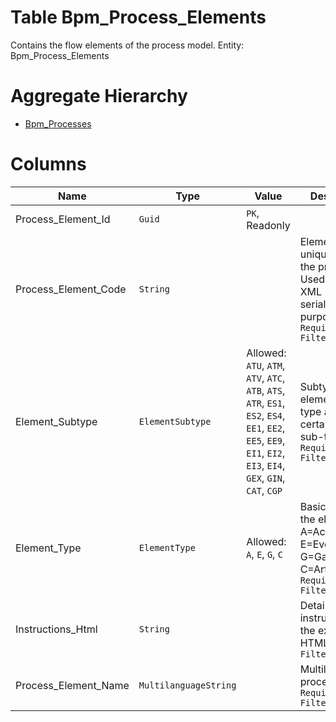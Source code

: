 # Table Bpm_Process_Elements

Contains the flow elements of the process model. Entity: Bpm_Process_Elements

# Aggregate Hierarchy

* [Bpm_Processes](Bpm_Processes.md)

# Columns

| Name | Type | Value | Description |
| - | - | - | --- |
|Process_Element_Id|`Guid`|`PK`, Readonly||
|Process_Element_Code|`String`||Element code, unique within the process. Used as ID for XML serialization purposes. `Required` `Filter(eq;like)` |
|Element_Subtype|`ElementSubtype`|Allowed: `ATU`, `ATM`, `ATV`, `ATC`, `ATB`, `ATS`, `ATR`, `ES1`, `ES2`, `ES4`, `EE1`, `EE2`, `EE5`, `EE9`, `EI1`, `EI2`, `EI3`, `EI4`, `GEX`, `GIN`, `CAT`, `CGP`|Subtype of the element. Each type allows only certain types of sub-types. `Required` `Filter(eq;like)` |
|Element_Type|`ElementType`|Allowed: `A`, `E`, `G`, `C`|Basic type of the element. A=Activity; E=Event; G=Gateway; C=Artifact. `Required` `Filter(eq;like)` |
|Instructions_Html|`String`||Detailed instructions to the executor in HTML format. `Filter(eq;like)` |
|Process_Element_Name|`MultilanguageString`||Multilanguage process name. `Required` `Filter(eq;like)` |
